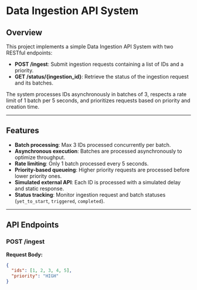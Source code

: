# Data Ingestion API System

## Overview
This project implements a simple Data Ingestion API System with two RESTful endpoints:

- **POST /ingest**: Submit ingestion requests containing a list of IDs and a priority.
- **GET /status/{ingestion_id}**: Retrieve the status of the ingestion request and its batches.

The system processes IDs asynchronously in batches of 3, respects a rate limit of 1 batch per 5 seconds, and prioritizes requests based on priority and creation time.

---

## Features

- **Batch processing**: Max 3 IDs processed concurrently per batch.
- **Asynchronous execution**: Batches are processed asynchronously to optimize throughput.
- **Rate limiting**: Only 1 batch processed every 5 seconds.
- **Priority-based queueing**: Higher priority requests are processed before lower priority ones.
- **Simulated external API**: Each ID is processed with a simulated delay and static response.
- **Status tracking**: Monitor ingestion request and batch statuses (`yet_to_start`, `triggered`, `completed`).

---

## API Endpoints

### POST /ingest

**Request Body:**

```json
{
  "ids": [1, 2, 3, 4, 5],
  "priority": "HIGH"
}